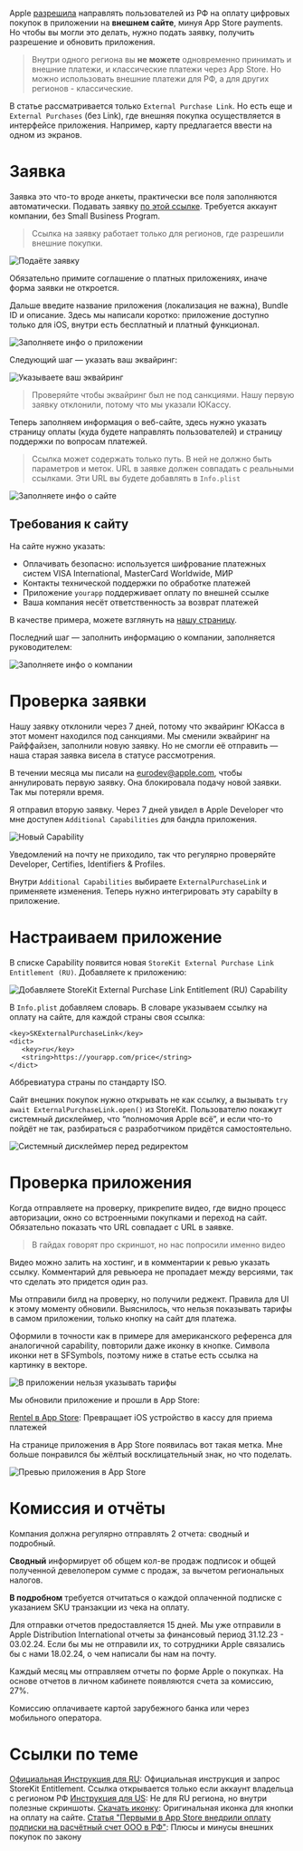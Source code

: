 Apple [разрешила](https://t.me/sparrowcode/450) направлять пользователей из РФ на оплату цифровых покупок в приложении на **внешнем сайте**, минуя App Store payments. Но чтобы вы могли это делать, нужно подать заявку, получить разрешение и обновить приложения.

> Внутри одного региона вы **не можете** одновременно принимать и внешние платежи, и классические платежи через App Store. Но можно использовать внешние платежи для РФ, а для других регионов - классические.

В статье рассматривается только `External Purchase Link`. Но есть еще и `External Purchases` (без Link), где внешняя покупка осуществляется в интерфейсе приложения. Например, карту предлагается ввести на одном из экранов.

# Заявка

Заявка это что-то вроде анкеты, практически все поля заполняются автоматически. Подавать заявку [по этой ссылке](https://developer.apple.com/contact/request/storekit-external-entitlement-ru). Требуется аккаунт компании, без Small Business Program.

> Ссылка на заявку работает только для регионов, где разрешили внешние покупки.

![Подаёте заявку](https://cdn.sparrowcode.io/tutorials/storekit-external-purchase-link-entitlement-ru/request-welcome.jpg?v=1)

Обязательно примите соглашение о платных приложениях, иначе форма заявки не откроется.

Дальше введите название приложения (локализация не важна), Bundle ID и описание. Здесь мы написали коротко: приложение доступно только для iOS, внутри есть бесплатный и платный функционал.

![Заполняете инфо о приложении](https://cdn.sparrowcode.io/tutorials/storekit-external-purchase-link-entitlement-ru/request-app-info.jpg?v=1)

Следующий шаг — указать ваш эквайринг:

![Указываете ваш эквайринг](https://cdn.sparrowcode.io/tutorials/storekit-external-purchase-link-entitlement-ru/reqeust-payment-processing.jpg?v=1)

> Проверяйте чтобы эквайринг был не под санкциями. Нашу первую заявку отклонили, потому что мы указали ЮКассу.

Теперь заполняем информация о веб-сайте, здесь нужно указать страницу оплаты (куда будете направлять пользователей) и страницу поддержки по вопросам платежей.

> Ссылка может содержать только путь. В ней не должно быть параметров и меток. URL в заявке должен совпадать с реальными ссылками. Эти URL вы будете добавлять в `Info.plist`

![Заполняете инфо о сайте](https://cdn.sparrowcode.io/tutorials/storekit-external-purchase-link-entitlement-ru/request-website-info.jpg?v=1)

## Требования к сайту

На сайте нужно указать:

- Оплачивать безопасно: используется шифрование платежных систем VISA International, MasterCard Worldwide, МИР 
- Контакты технической поддержки по обработке платежей
- Приложение `yourapp` поддерживает оплату по внешней ссылке
- Ваша компания несёт ответственность за возврат платежей

В качестве примера, можете взглянуть на [нашу страницу](https://rentel.app/rentel-support?v=1).

Последний шаг — заполнить информацию о компании, заполняется руководителем:

![Заполняете инфо о компании](https://cdn.sparrowcode.io/tutorials/storekit-external-purchase-link-entitlement-ru/request-company-info.jpg)

# Проверка заявки

Нашу заявку отклонили через 7 дней, потому что эквайринг ЮКасса в этот момент находился под санкциями. Мы сменили эквайринг на Райффайзен, заполнили новую заявку. Но не смогли её отправить — наша старая заявка висела в статусе рассмотрения.

В течении месяца мы писали на eurodev@apple.com, чтобы аннулировать первую заявку. Она блокировала подачу новой заявки. Так мы потеряли время.

Я отправил вторую заявку. Через 7 дней увидел в Apple Developer что мне доступен `Additional Capabilities` для бандла приложения.

![Новый Capability](https://cdn.sparrowcode.io/tutorials/storekit-external-purchase-link-entitlement-ru/additional-capabilities.jpg?v=1)

Уведомлений на почту не приходило, так что регулярно проверяйте Developer, Certifies, Identifiers & Profiles.

Внутри `Additional Capabilities` выбираете `ExternalPurchaseLink` и применяете изменения. Теперь нужно интегрировать эту capabilty в приложение.  

# Настраиваем приложение

В списке Capability появится новая `StoreKit External Purchase Link Entitlement (RU)`. Добавляете к приложению:

![Добавляете `StoreKit External Purchase Link Entitlement (RU)` Capability](https://cdn.sparrowcode.io/tutorials/storekit-external-purchase-link-entitlement-ru/capability.jpg?v=1)

В `Info.plist` добавляем словарь. В словаре указываем ссылку на оплату на сайте, для каждой страны своя ссылка:

```
<key>SKExternalPurchaseLink</key>
<dict>
   <key>ru</key>
   <string>https://yourapp.com/price</string>
</dict>
```

Аббревиатура страны по стандарту ISO.

Сайт внешних покупок нужно открывать не как ссылку, а вызывать `try await ExternalPurchaseLink.open()` из StoreKit. Пользователю покажут системный дисклеймер, что “полномочия Apple всё”, и если что-то пойдёт не так, разбираться с разработчиком придётся самостоятельно.

![Системный дисклеймер перед редиректом](https://cdn.sparrowcode.io/tutorials/storekit-external-purchase-link-entitlement-ru/system-dicamer-before-payment.png?v=1)

# Проверка приложения

Когда отправляете на проверку, прикрепите видео, где видно процесс авторизации, окно со встроенными покупками и переход на сайт. Обязательно показать что URL совпадает с URL в заявке.

> В гайдах говорят про скриншот, но нас попросили именно видео

Видео можно залить на хостинг, и в комментарии к ревью указать ссылку. Комментарий для ревьюера не пропадает между версиями, так что сделать это придется один раз.

Мы отправили билд на проверку, но получили реджект. Правила для UI к этому моменту обновили. Выяснилось, что нельзя показывать тарифы в самом приложении, только кнопку на сайт для платежа. 

Оформили в точности как в примере для американского референса для аналогичной capability, повторили даже иконку в кнопке. Символа иконки нет в SFSymbols, поэтому ниже в статье есть ссылка на картинку в векторе.

![В приложении нельзя указывать тарифы](https://cdn.sparrowcode.io/tutorials/storekit-external-purchase-link-entitlement-ru/reject.jpg?v=4)

Мы обновили приложение и прошли в App Store:

[Rentel в App Store](https://apps.apple.com/app/id1632637156): Превращает iOS устройство в кассу для приема платежей

На странице приложения в App Store появилась вот такая метка. Мне больше понравился бы жёлтый восклицательный знак, но что поделать.

![Превью приложения в App Store](https://cdn.sparrowcode.io/tutorials/storekit-external-purchase-link-entitlement-ru/appstore-app-preview.jpg?v=4)

# Комиссия и отчёты

Компания должна регулярно отправлять 2 отчета: сводный и подробный. 

**Сводный** информирует об общем кол-ве продаж подписок и общей полученной девелопером сумме с продаж, за вычетом региональных налогов. 

**В подробном** требуется отчитаться о каждой оплаченной подписке с указанием SKU транзакции из чека на оплату.

Для отправки отчетов предоставляется 15 дней. Мы уже отправили в Apple Distribution International отчеты за финансовый период 31.12.23 - 03.02.24. Если бы мы не отправили их, то сотрудники Apple связались бы с нами 18.02.24, о чем написали бы нам на почту.

Каждый месяц мы отправляем отчеты по форме Apple о покупках. На основе отчетов в личном кабинете появляются счета за комиссию, 27%.

Комиссию оплачиваете картой зарубежного банка или через мобильного оператора.

# Ссылки по теме

[Официальная Инструкция для RU](https://developer.apple.com/contact/request/storekit-external-entitlement-ru): Официальная инструкция и запрос StoreKit Entitlement. Ссылка открывается только если аккаунт владельца с регионом РФ
[Инструкция для US](https://developer.apple.com/support/storekit-external-entitlement-us/): Не для RU региона, но внутри полезные скриншоты.
[Скачать иконку](https://developer.apple.com/support/downloads/Link-out-template.zip): Оригинальная иконка для кнопки на оплату на сайте.
[Статья "Первыми в App Store внедрили оплату подписки на расчётный счет ООО в РФ"](https://vc.ru/u/rentel/1024516-pervymi-v-app-store-vnedrili-oplatu-podpiski-na-raschetnyy-schet-ooo-v-rf): Плюсы и минусы внешних покупок по закону
